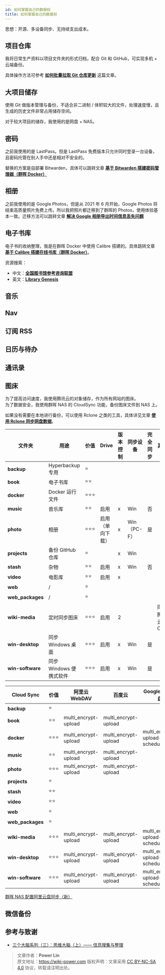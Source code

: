 ```yaml
---
id: 如何掌握自己的数据权
title: 如何掌握自己的数据权
---
```


思想：开源、多设备同步、无持续支出成本。

## 项目仓库

我将日常生产资料以项目文件夹的形式归档，配合 Git 和 GitHub，可实现多机 + 云端备份。

具体操作方法可参考 [**如何批量拉取 Git 仓库更新**](https://wiki-power.com/%E5%A6%82%E4%BD%95%E6%89%B9%E9%87%8F%E6%8B%89%E5%8F%96Git%E4%BB%93%E5%BA%93%E6%9B%B4%E6%96%B0) 这篇文章。

## 大项目储存

使用 Git 做版本管理与备份，不适合非二进制 / 体积较大的文件，处理速度慢，且生成的历史文件非常占用储存空间。

对于较大项目的储存，我使用的是网盘 + NAS。

## 密码

之前我使用的是 LastPass。但是 LastPass 免费版本只允许同时登录一台设备，且密码托管在别人手中还是相对不安全的。

替换的方案是自部署 Bitwarden，具体可以跳转文章 [**基于 Bitwarden 搭建密码管理器（群晖 Docker）**](https://wiki-power.com/%E5%9F%BA%E4%BA%8EBitwarden%E6%90%AD%E5%BB%BA%E5%AF%86%E7%A0%81%E7%AE%A1%E7%90%86%E5%99%A8%EF%BC%88%E7%BE%A4%E6%99%96Docker%EF%BC%89)

## 相册

之前我使用的是 Google Photos，但是从 2021 年 6 月开始，Google Photos 将结束高质量照片免费上传。所以我把照片都迁移到了群晖的 Photos，使用体验基本一致。迁移方法可以跳转文章 [**解决 Google 相册导出时间信息丢失问题**](https://wiki-power.com/%E8%A7%A3%E5%86%B3Google%E7%9B%B8%E5%86%8C%E5%AF%BC%E5%87%BA%E6%97%B6%E9%97%B4%E4%BF%A1%E6%81%AF%E4%B8%A2%E5%A4%B1%E9%97%AE%E9%A2%98)

## 电子书库

电子书的收纳整理，我是在群晖 Docker 中使用 Calibre 搭建的。具体跳转文章 [**基于 Calibre 搭建在线书库（群晖 Docker）**](https://wiki-power.com/%E5%9F%BA%E4%BA%8ECalibre%E6%90%AD%E5%BB%BA%E5%9C%A8%E7%BA%BF%E4%B9%A6%E5%BA%93%EF%BC%88%E7%BE%A4%E6%99%96Docker%EF%BC%89)。

资源搜索：

- 中文：[**全国图书馆参考咨询联盟**](http://www.ucdrs.superlib.net/)
- 英文：[**Library Genesis**](http://libgen.rs/)

## 音乐

## Nav

## 订阅 RSS

## 日历与待办

## 通讯录

## 图床

为了提高访问速度，我使用腾讯云的对象储存，作为所有网站的图床。  
为了数据安全，我使用群晖 NAS 的 CloudSync 功能，备份图床文件到 NAS 上。

如果没有需要在本地进行备份，可以使用 Rclone 之类的工具，具体详见文章 [**使用 Rclone 同步网盘数据**](https://wiki-power.com/%E4%BD%BF%E7%94%A8Rclone%E5%90%8C%E6%AD%A5%E7%BD%91%E7%9B%98%E6%95%B0%E6%8D%AE)。

| 文件夹           | 用途                    | 价值   | Drive            | 版本控制 | 同步设备    | 完全同步 | 其他           |
| ---------------- | ----------------------- | ------ | ---------------- | -------- | ----------- | -------- | -------------- |
| **backup**       | Hyperbackup 专用        | ⭐     |                  |          |             |          |                |
| **book**         | 电子书库                | ⭐⭐   |                  |          |             |          |                |
| **docker**       | Docker 运行文件         | ⭐⭐⭐ |                  |          |             |          |                |
| **music**        | 音乐库                  | ⭐⭐   | 启用             | x        | Win         | 否       |                |
| **photo**        | 相册                    | ⭐⭐⭐ | 启用（单向下载） | x        | Win（PC-F） | 是       |                |
| **projects**     | 备份 GitHub 仓库        | ⭐     |                  | x        | Win         |          |                |
| **stash**        | 杂物                    | ⭐⭐   | 启用             | x        | Win         | 否       |                |
| **video**        | 电影库                  | ⭐⭐   | 启用             | x        |             |          |                |
| **web**          | /                       | ⭐     |                  |          |             |          |                |
| **web_packages** | /                       | ⭐     |                  |          |             |          |                |
| **wiki-media**   | 定时同步图床            | ⭐⭐⭐ | 启用             | 2        |             |          | 同步腾讯云 COS |
| **win-desktop**  | 同步 Windows 桌面       | ⭐⭐⭐ | 启用             | x        | Win         | 是       |                |
| **win-software** | 同步 Windows 便携式软件 | ⭐⭐⭐ | 启用             | x        | Win         | 是       |                |

| Cloud Sync       | 价值   | 阿里云 WebDAV        | 百度云               | Google 云端硬盘               | Backblaze B2                  |
| ---------------- | ------ | -------------------- | -------------------- | ----------------------------- | ----------------------------- |
| **backup**       | ⭐     |                      |                      |                               |                               |
| **book**         | ⭐⭐   | multi_encrypt-upload | multi_encrypt-upload |                               |                               |
| **docker**       | ⭐⭐⭐ | multi_encrypt-upload | multi_encrypt-upload | multi_encrypt-upload-schedule | multi_encrypt-upload-schedule |
| **music**        | ⭐⭐   | multi_encrypt-upload | multi_encrypt-upload |                               |                               |
| **photo**        | ⭐⭐⭐ | multi_encrypt-upload | multi_encrypt-upload |                               |                               |
| **projects**     | ⭐     |                      |                      |                               |                               |
| **stash**        | ⭐⭐   |                      |                      |                               |                               |
| **video**        | ⭐⭐   |                      |                      |                               |                               |
| **web**          | ⭐     |                      |                      |                               |                               |
| **web_packages** | ⭐     |                      |                      |                               |                               |
| **wiki-media**   | ⭐⭐⭐ | multi_encrypt-upload | multi_encrypt-upload | multi_encrypt-upload-schedule | wiki-media_upload-schedule    |
| **win-desktop**  | ⭐⭐⭐ | multi_encrypt-upload | multi_encrypt-upload | multi_encrypt-upload-schedule | multi_encrypt-upload-schedule |
| **win-software** | ⭐⭐⭐ | multi_encrypt-upload | multi_encrypt-upload | multi_encrypt-upload-schedule | multi_encrypt-upload-schedule |

[群晖 NAS 配置阿里云盘同步（新）](https://fugary.com/?p=382)

## 微信备份

## 参考与致谢

- [三个大脑系列（三）：思维大脑（上）—— 信息搜集与整理](https://sspai.com/post/66527)

> 文章作者：**Power Lin**  
> 原文地址：<https://wiki-power.com>
> 版权声明：文章采用 [CC BY-NC-SA 4.0](https://creativecommons.org/licenses/by/4.0/deed.zh) 协议，转载请注明出处。
